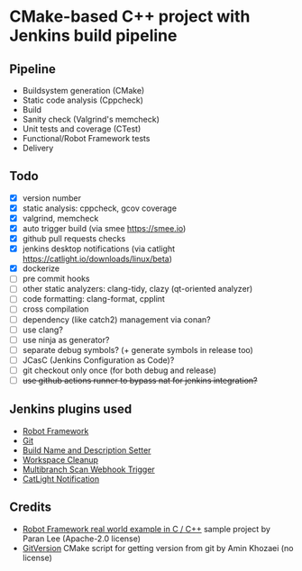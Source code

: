 # CMake-based C++ project with Jenkins build pipeline

## Pipeline

- Buildsystem generation (CMake)
- Static code analysis (Cppcheck)
- Build
- Sanity check (Valgrind's memcheck)
- Unit tests and coverage (CTest)
- Functional/Robot Framework tests
- Delivery

## Todo

- [X] version number
- [X] static analysis: cppcheck, gcov coverage
- [X] valgrind, memcheck
- [X] auto trigger build  (via smee https://smee.io)
- [X] github pull requests checks
- [X] jenkins desktop notifications (via catlight https://catlight.io/downloads/linux/beta)
- [X] dockerize
- [ ] pre commit hooks
- [ ] other static analyzers: clang-tidy, clazy (qt-oriented analyzer)
- [ ] code formatting: clang-format, cpplint
- [ ] cross compilation
- [ ] dependency (like catch2) management via conan?
- [ ] use clang?
- [ ] use ninja as generator?
- [ ] separate debug symbols? (+ generate symbols in release too)
- [ ] JCasC (Jenkins Configuration as Code)?
- [ ] git checkout only once (for both debug and release)
- [ ] ~~use github actions runner to bypass nat for jenkins integration?~~

## Jenkins plugins used

- [Robot Framework][jenkins_robot]
- [Git][jenkins_git]
- [Build Name and Description Setter][jenkins_build_name]
- [Workspace Cleanup][jenkins_clean]
- [Multibranch Scan Webhook Trigger][jenkins_webhook]
- [CatLight Notification][jenkins_catlight]

[jenkins_robot]: https://plugins.jenkins.io/robot/
[jenkins_git]: https://plugins.jenkins.io/git/
[jenkins_build_name]: https://plugins.jenkins.io/build-name-setter/
[jenkins_clean]: https://plugins.jenkins.io/ws-cleanup/
[jenkins_webhook]: https://plugins.jenkins.io/multibranch-scan-webhook-trigger/
[jenkins_catlight]: https://plugins.jenkins.io/catlight/

## Credits

- [Robot Framework real world example in C / C++][robot] sample project by Paran Lee (Apache-2.0 license)
- [GitVersion][versioning] CMake script for getting version from git by Amin Khozaei (no license)

[robot]: https://github.com/paranlee/robotframework-c-cpp-demo/
[versioning]: https://dev.to/khozaei/automating-semver-with-git-and-cmake-2hji